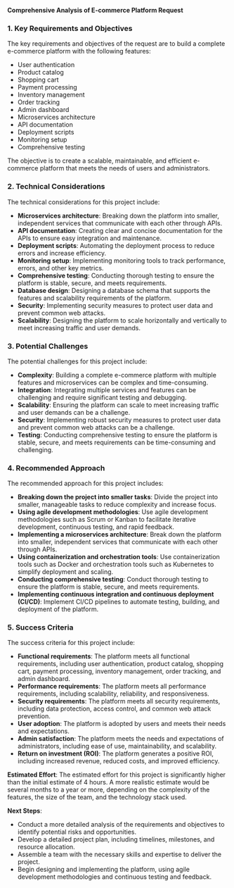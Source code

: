 **Comprehensive Analysis of E-commerce Platform Request**

### 1. Key Requirements and Objectives

The key requirements and objectives of the request are to build a complete e-commerce platform with the following features:

* User authentication
* Product catalog
* Shopping cart
* Payment processing
* Inventory management
* Order tracking
* Admin dashboard
* Microservices architecture
* API documentation
* Deployment scripts
* Monitoring setup
* Comprehensive testing

The objective is to create a scalable, maintainable, and efficient e-commerce platform that meets the needs of users and administrators.

### 2. Technical Considerations

The technical considerations for this project include:

* **Microservices architecture**: Breaking down the platform into smaller, independent services that communicate with each other through APIs.
* **API documentation**: Creating clear and concise documentation for the APIs to ensure easy integration and maintenance.
* **Deployment scripts**: Automating the deployment process to reduce errors and increase efficiency.
* **Monitoring setup**: Implementing monitoring tools to track performance, errors, and other key metrics.
* **Comprehensive testing**: Conducting thorough testing to ensure the platform is stable, secure, and meets requirements.
* **Database design**: Designing a database schema that supports the features and scalability requirements of the platform.
* **Security**: Implementing security measures to protect user data and prevent common web attacks.
* **Scalability**: Designing the platform to scale horizontally and vertically to meet increasing traffic and user demands.

### 3. Potential Challenges

The potential challenges for this project include:

* **Complexity**: Building a complete e-commerce platform with multiple features and microservices can be complex and time-consuming.
* **Integration**: Integrating multiple services and features can be challenging and require significant testing and debugging.
* **Scalability**: Ensuring the platform can scale to meet increasing traffic and user demands can be a challenge.
* **Security**: Implementing robust security measures to protect user data and prevent common web attacks can be a challenge.
* **Testing**: Conducting comprehensive testing to ensure the platform is stable, secure, and meets requirements can be time-consuming and challenging.

### 4. Recommended Approach

The recommended approach for this project includes:

* **Breaking down the project into smaller tasks**: Divide the project into smaller, manageable tasks to reduce complexity and increase focus.
* **Using agile development methodologies**: Use agile development methodologies such as Scrum or Kanban to facilitate iterative development, continuous testing, and rapid feedback.
* **Implementing a microservices architecture**: Break down the platform into smaller, independent services that communicate with each other through APIs.
* **Using containerization and orchestration tools**: Use containerization tools such as Docker and orchestration tools such as Kubernetes to simplify deployment and scaling.
* **Conducting comprehensive testing**: Conduct thorough testing to ensure the platform is stable, secure, and meets requirements.
* **Implementing continuous integration and continuous deployment (CI/CD)**: Implement CI/CD pipelines to automate testing, building, and deployment of the platform.

### 5. Success Criteria

The success criteria for this project include:

* **Functional requirements**: The platform meets all functional requirements, including user authentication, product catalog, shopping cart, payment processing, inventory management, order tracking, and admin dashboard.
* **Performance requirements**: The platform meets all performance requirements, including scalability, reliability, and responsiveness.
* **Security requirements**: The platform meets all security requirements, including data protection, access control, and common web attack prevention.
* **User adoption**: The platform is adopted by users and meets their needs and expectations.
* **Admin satisfaction**: The platform meets the needs and expectations of administrators, including ease of use, maintainability, and scalability.
* **Return on investment (ROI)**: The platform generates a positive ROI, including increased revenue, reduced costs, and improved efficiency.

**Estimated Effort**: The estimated effort for this project is significantly higher than the initial estimate of 4 hours. A more realistic estimate would be several months to a year or more, depending on the complexity of the features, the size of the team, and the technology stack used.

**Next Steps**:

* Conduct a more detailed analysis of the requirements and objectives to identify potential risks and opportunities.
* Develop a detailed project plan, including timelines, milestones, and resource allocation.
* Assemble a team with the necessary skills and expertise to deliver the project.
* Begin designing and implementing the platform, using agile development methodologies and continuous testing and feedback.